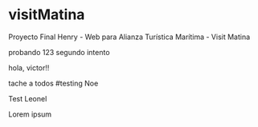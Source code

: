# visitMatina

Proyecto Final Henry - Web para Alianza Turística Marítima - Visit Matina

probando 123
segundo intento


hola, victor!!



tache a todos
#testing Noe

Test Leonel




Lorem ipsum






